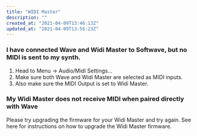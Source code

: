 ```yaml
---
title: "WIDI Master"
description: ""
created_at: "2021-04-09T13:46:13Z"
updated_at: "2021-04-09T13:56:23Z"
---
```


### I have connected Wave and Widi Master to Softwave, but no MIDI is sent to my synth.

1. Head to Menu → Audio/Midi Settings...
2. Make sure both Wave and Widi Master are selected as MIDI inputs.
3. Also make sure the MIDI Output is set to Widi Master.

### My Widi Master does not receive MIDI when paired directly with Wave

Please try upgrading the firmware for your Widi Master and try again. <a target="_self">See here for instructions on how to upgrade the Widi Master firmware</a>.

